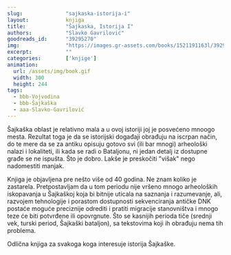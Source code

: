 ```yaml
---
slug:              "sajkaska-istorija-i"
layout:            knjiga
title:             "Šajkaska, Istorija I"
authors:           "Slavko Gavrilović"
goodreads_id:      "39295270"
img:               "https://images.gr-assets.com/books/1521191163l/39295270.jpg"
excerpt:           ""
categories:        ['knjige']
animation:
  url: /assets/img/book.gif
  width: 300
  height: 244
tags:
  - bbb-Vojvodina
  - bbb-Šajkaška  
  - aaa-Slavko-Gavrilović
---
```


Šajkaška oblast je relativno mala a u ovoj istoriji joj je posvećeno mnoogo mesta. Rezultat toga je da se istorijski 
događaji obrađuju na iscrpan način, do te mere da se za antiku opisuju gotovo svi (ili bar mnogi) arheološki nalazi i 
lokaliteti, ili kada se radi o Bataljonu, ni jedan detalj iz dostupne građe se ne ispušta. Što je dobro. Lakše je 
preskočiti "višak" nego nadomestiti manjak.

Knjiga je objavljena pre nešto više od 40 godina. Ne znam koliko je zastarela. Pretpostavljam da u tom periodu nije 
vršeno mnogo arheoloških iskopavanja u Šajkaškoj koja bi bitnije uticala na saznanja i razumevanje, ali, razvojem 
tehnologije i porastom dostupnosti sekvenciranja antičke DNK postaće moguće preciznije odrediti i pratiti migracije 
stanovništva i mnogo teze će biti potvrđene ili opovrgnute. Što se kasnijih perioda tiče (srednji vek, turski period, 
Šajkaški bataljon), sa tekstovima koji ih obrađuju nema tih problema.

Odlična knjiga za svakoga koga interesuje istorija Šajkaške.